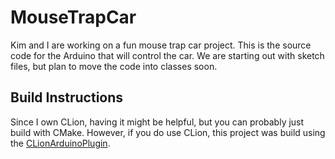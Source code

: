 # MouseTrapCar
Kim and I are working on a fun mouse trap car project. This is the source code for the Arduino that will control the car.
We are starting out with sketch files, but plan to move the code into classes soon.

## Build Instructions
Since I own CLion, having it might be helpful, but you can probably just build with CMake. However, if you do use CLion,
this project was build using the [CLionArduinoPlugin](https://github.com/vsch/CLionArduinoPlugin).
